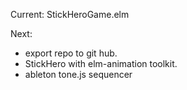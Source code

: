 Current:
    StickHeroGame.elm

Next:
* export repo to git hub.
* StickHero with elm-animation toolkit.
* ableton tone.js sequencer
